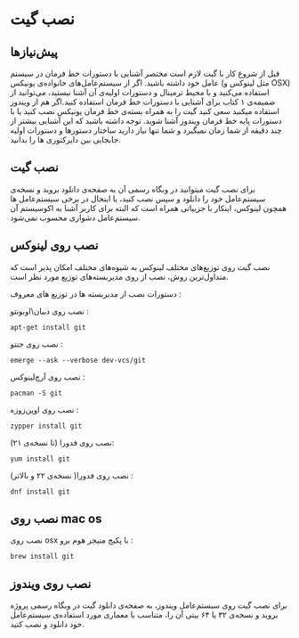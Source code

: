 نصب گیت
=======

پیش‌نیازها
---------
قبل از شروع کار با گیت لازم است مختصر آشنایی با دستورات خط فرمان در سیستم عامل خود داشته باشید. اگر از سیستم‌عامل‌های خانواده‌ی یونیکس (مثل لینوکس و OSX) استفاده می‌کنید و با محیط ترمینال و دستورات اولیه‌ی آن آشنا نیستید، می‌توانید از ضمیمه‌ی ۱ کتاب برای آشنایی با دستورات خط فرمان استفاده کنید.اگر هم از ویندوز استفاده میکنید سعی کنید گیت را به همراه بسته‌ی خط فرمان یونیکس نصب کنید یا با دستورات پایه خط فرمان ویندوز آشنا شوید. توجه داشته باشید که این آشنایی بیشتر از چند دقیقه از شما زمان نمیگیرد و شما تنها نیاز دارید ساختار دستورها و دستورات اولیه جابجایی بین دایرکتوری ها را بدانید.


نصب گیت
-------
برای نصب گیت میتوانید در وبگاه رسمی آن به صفحه‌ی دانلود بروید و نسخه‌ی سیستم‌عامل خود را دانلود و سپس نصب کنید، با اینحال در برخی سیستم‌عامل ها همچون لینوکس، اینکار با جزییاتی همراه است که البته برای کاربر آشنا به اکوسیستم آن سیستم‌عامل دشواری محسوب نمی‌شود.

نصب روی لینوکس
----

نصب گیت روی توزیع‌های مختلف لینوکس به شیوه‌های مختلف امکان پذیر است که متداول‌ترین روش، نصب از روی مدیربسته‌های توزیع مورد نظر است.

دستورات نصب از مدیربسته ها در توزیع های معروف :

نصب روی دبیان\اوبونتو :

```
apt-get install git
```

نصب روی جنتو :

```
emerge --ask --verbose dev-vcs/git
```

نصب روی آرچ‌لینوکس :

```
pacman -S git
```

نصب روی اوپن‌زوزه :

```
zypper install git
```


نصب روی فدورا (تا نسخه‌ی ۲۱):

```
yum install git
```

نصب روی فدورا( نسخه‌ی ۲۲ و بالاتر) :

```
dnf install git
```

نصب روی mac os
----

نصب روی osx با پکیج منیجر هوم برو :

```
brew install git
```

نصب روی ویندوز
----
برای نصب گیت روی سیستم‌عامل ویندوز، به صفحه‌ی دانلود گیت در وبگاه رسمی پروژه بروید و نسخه‌ی ۳۲ یا ۶۴ بیتی آن را، متناسب با معماری مورد استفاده‌ی سیستم‌عامل خود دانلود و نصب کنید.
